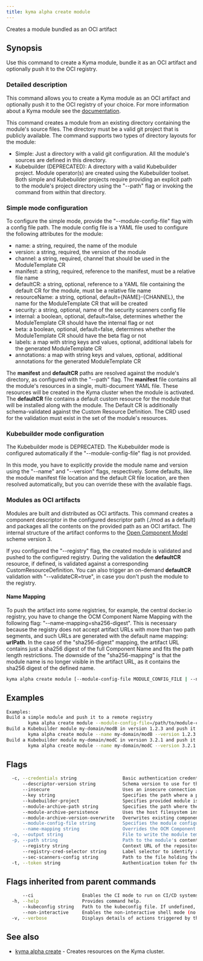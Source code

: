 ```yaml
---
title: kyma alpha create module
---
```


Creates a module bundled as an OCI artifact

## Synopsis

Use this command to create a Kyma module, bundle it as an OCI artifact and optionally push it to the OCI registry.

### Detailed description

This command allows you to create a Kyma module as an OCI artifact and optionally push it to the OCI registry of your choice.
For more information about a Kyma module see the [documentation](https://github.com/kyma-project/lifecycle-manager).

This command creates a module from an existing directory containing the module's source files.
The directory must be a valid git project that is publicly available.
The command supports two types of directory layouts for the module:
- Simple: Just a directory with a valid git configuration. All the module's sources are defined in this directory.
- Kubebuilder (DEPRECATED): A directory with a valid Kubebuilder project. Module operator(s) are created using the Kubebuilder toolset.
Both simple and Kubebuilder projects require providing an explicit path to the module's project directory using the "--path" flag or invoking the command from within that directory.

### Simple mode configuration

To configure the simple mode, provide the "--module-config-file" flag with a config file path.
The module config file is a YAML file used to configure the following attributes for the module:

- name:         a string, required, the name of the module
- version:      a string, required, the version of the module
- channel:      a string, required, channel that should be used in the ModuleTemplate CR
- manifest:     a string, required, reference to the manifest, must be a relative file name
- defaultCR:    a string, optional, reference to a YAML file containing the default CR for the module, must be a relative file name
- resourceName: a string, optional, default={NAME}-{CHANNEL}, the name for the ModuleTemplate CR that will be created
- security:     a string, optional, name of the security scanners config file
- internal:     a boolean, optional, default=false, determines whether the ModuleTemplate CR should have the internal flag or not
- beta:         a boolean, optional, default=false, determines whether the ModuleTemplate CR should have the beta flag or not
- labels:       a map with string keys and values, optional, additional labels for the generated ModuleTemplate CR
- annotations:  a map with string keys and values, optional, additional annotations for the generated ModuleTemplate CR

The **manifest** and **defaultCR** paths are resolved against the module's directory, as configured with the "--path" flag.
The **manifest** file contains all the module's resources in a single, multi-document YAML file. These resources will be created in the Kyma cluster when the module is activated.
The **defaultCR** file contains a default custom resource for the module that will be installed along with the module.
The Default CR is additionally schema-validated against the Custom Resource Definition. The CRD used for the validation must exist in the set of the module's resources.

### Kubebuilder mode configuration
The Kubebuilder mode is DEPRECATED.
The Kubebuilder mode is configured automatically if the "--module-config-file" flag is not provided.

In this mode, you have to explicitly provide the module name and version using the "--name" and "--version" flags, respectively.
Some defaults, like the module manifest file location and the default CR file location, are then resolved automatically, but you can override these with the available flags.

### Modules as OCI artifacts
Modules are built and distributed as OCI artifacts. 
This command creates a component descriptor in the configured descriptor path (./mod as a default) and packages all the contents on the provided path as an OCI artifact.
The internal structure of the artifact conforms to the [Open Component Model](https://ocm.software/) scheme version 3.

If you configured the "--registry" flag, the created module is validated and pushed to the configured registry.
During the validation the **defaultCR** resource, if defined, is validated against a corresponding CustomResourceDefinition.
You can also trigger an on-demand **defaultCR** validation with "--validateCR=true", in case you don't push the module to the registry.

#### Name Mapping
To push the artifact into some registries, for example, the central docker.io registry, you have to change the OCM Component Name Mapping with the following flag: "--name-mapping=sha256-digest". This is necessary because the registry does not accept artifact URLs with more than two path segments, and such URLs are generated with the default name mapping: **urlPath**. In the case of the "sha256-digest" mapping, the artifact URL contains just a sha256 digest of the full Component Name and fits the path length restrictions. The downside of the "sha256-mapping" is that the module name is no longer visible in the artifact URL, as it contains the sha256 digest of the defined name.



```bash
kyma alpha create module [--module-config-file MODULE_CONFIG_FILE | --name MODULE_NAME --version MODULE_VERSION] [--path MODULE_DIRECTORY] [--registry MODULE_REGISTRY] [flags]
```

## Examples

```bash
Examples:
Build a simple module and push it to a remote registry
		kyma alpha create module --module-config-file=/path/to/module-config-file -path /path/to/module --registry http://localhost:5001/unsigned --insecure
Build a Kubebuilder module my-domain/modB in version 1.2.3 and push it to a remote registry
		kyma alpha create module --name my-domain/modB --version 1.2.3 --path /path/to/module --registry https://dockerhub.com
Build a Kubebuilder module my-domain/modC in version 3.2.1 and push it to a local registry "unsigned" subfolder without tls
		kyma alpha create module --name my-domain/modC --version 3.2.1 --path /path/to/module --registry http://localhost:5001/unsigned --insecure


```

## Flags

```bash
  -c, --credentials string                 Basic authentication credentials for the given registry in the user:password format
      --descriptor-version string          Schema version to use for the generated OCM descriptor. One of ocm.software/v3alpha1,v2 (default "v2")
      --insecure                           Uses an insecure connection to access the registry.
      --key string                         Specifies the path where a private key is used for signing.
      --kubebuilder-project                Specifies provided module is a Kubebuilder Project.
      --module-archive-path string         Specifies the path where the module artifacts are locally cached to generate the image. If the path already has a module, use the "--module-archive-version-overwrite" flag to overwrite it. (default "./mod")
      --module-archive-persistence         Uses the host filesystem instead of in-memory archiving to build the module.
      --module-archive-version-overwrite   Overwrites existing component's versions of the module. If set to false, the push is a No-Op.
      --module-config-file string          Specifies the module configuration file
      --name-mapping string                Overrides the OCM Component Name Mapping, Use: "urlPath" or "sha256-digest". (default "urlPath")
  -o, --output string                      File to write the module template if the module is uploaded to a registry. (default "template.yaml")
  -p, --path string                        Path to the module's contents. (default current directory)
      --registry string                    Context URL of the repository. The repository URL will be automatically added to the repository contexts in the module descriptor.
      --registry-cred-selector string      Label selector to identify an externally created Secret of type "kubernetes.io/dockerconfigjson". It allows the image to be accessed in private image registries. It can be used when you push your module to a registry with authenticated access. For example, "label1=value1,label2=value2".
      --sec-scanners-config string         Path to the file holding the security scan configuration. (default "sec-scanners-config.yaml")
  -t, --token string                       Authentication token for the given registry (alternative to basic authentication).
```

## Flags inherited from parent commands

```bash
      --ci                  Enables the CI mode to run on CI/CD systems. It avoids any user interaction (such as no dialog prompts) and ensures that logs are formatted properly in log files (such as no spinners for CLI steps).
  -h, --help                Provides command help.
      --kubeconfig string   Path to the kubeconfig file. If undefined, Kyma CLI uses the KUBECONFIG environment variable, or falls back "/$HOME/.kube/config".
      --non-interactive     Enables the non-interactive shell mode (no colorized output, no spinner).
  -v, --verbose             Displays details of actions triggered by the command.
```

## See also

* [kyma alpha create](kyma_alpha_create.md)	 - Creates resources on the Kyma cluster.


